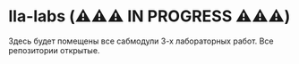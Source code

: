 # lla-labs (⚠️⚠️⚠️ IN PROGRESS ⚠️⚠️⚠️)

Здесь будет помещены все сабмодули 3-х лабораторных работ. Все репозитории открытые.
